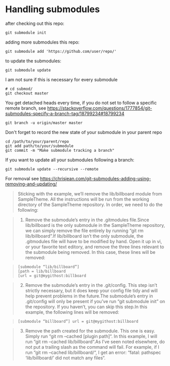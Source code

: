 # Handling submodules

after checking out this repo:
    
    git submodule init
    
adding more submodules this repo:
    
    git submodule add 'https://github.com/user/repo/'
    
to update the submodules:
    
    git submodule update
    
I am not sure if this is necessary for every submodule

    # cd submod/
    git checkout master

You get detached heads every time, if you do not set to follow a specific remote branch, see https://stackoverflow.com/questions/1777854/git-submodules-specify-a-branch-tag/18799234#18799234

    git branch -u origin/master master

Don't forget to record the new state of your submodule in your parent repo

    cd /path/to/your/parent/repo
    git add path/to/your/submodule
    git commit -m "Make submodule tracking a branch"

If you want to update all your submodules following a branch:

    git submodule update --recursive --remote


For removal see https://chrisjean.com/git-submodules-adding-using-removing-and-updating/
    
> Sticking with the example, we’ll remove the lib/billboard module from
> SampleTheme. All the instructions will be run from the working
> directory of the SampleTheme repository. In order, we need to do the
> following:

> 1. Remove the submodule’s entry in the .gitmodules file.Since
> lib/billboard is the only submodule in the SampleTheme repository, we
> can simply remove the file entirely by running “git rm
> lib/billboard”.If lib/billboard isn’t the only submodule, the
> .gitmodules file will have to be modified by hand. Open it up in vi,
> or your favorite text editory, and remove the three lines relevant to
> the submodule being removed. In this case, these lines will be
> removed:

>     [submodule “lib/billboard”] 
>     [path = lib/billboard 
>     [url = git@mygithost:billboard

> 2. Remove the submodule’s entry in the .git/config. This step isn’t
> strictly necessary, but it does keep your config file tidy and will
> help prevent problems in the future.The submodule’s entry in
> .git/config will only be present if you’ve run “git submodule init”
> on the repository. If you haven’t, you can skip this step.In this
> example, the following lines will be removed:
    
>     [submodule “billboard”] url = git@mygithost:billboard

> 3. Remove the path created for the submodule. This one is easy. Simply
> run “git rm –cached [plugin path]“. In this example, I will run “git
> rm –cached lib/billboard“.As I’ve seen noted elsewhere, do not put a
> trailing slash as the command will fail. For example, if I run “git
> rm –cached lib/billboard/“, I get an error: “fatal: pathspec
> ‘lib/billboard/’ did not match any files“.

    




    
